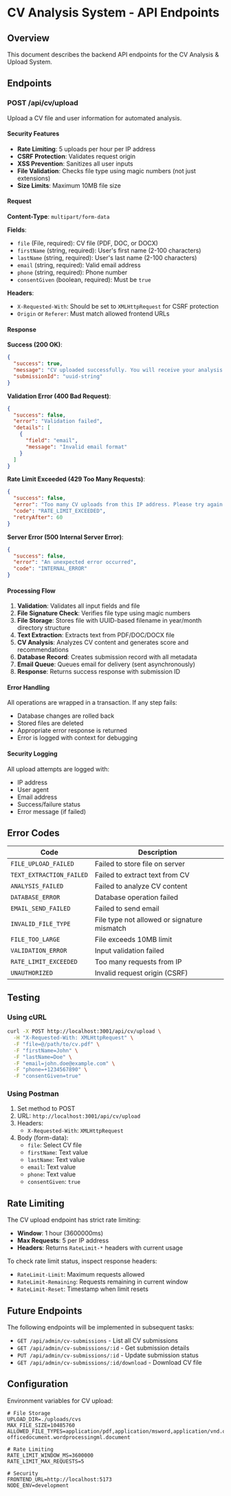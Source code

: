 # CV Analysis System - API Endpoints

## Overview

This document describes the backend API endpoints for the CV Analysis & Upload System.

## Endpoints

### POST /api/cv/upload

Upload a CV file and user information for automated analysis.

#### Security Features

- **Rate Limiting**: 5 uploads per hour per IP address
- **CSRF Protection**: Validates request origin
- **XSS Prevention**: Sanitizes all user inputs
- **File Validation**: Checks file type using magic numbers (not just extensions)
- **Size Limits**: Maximum 10MB file size

#### Request

**Content-Type**: `multipart/form-data`

**Fields**:
- `file` (File, required): CV file (PDF, DOC, or DOCX)
- `firstName` (string, required): User's first name (2-100 characters)
- `lastName` (string, required): User's last name (2-100 characters)
- `email` (string, required): Valid email address
- `phone` (string, required): Phone number
- `consentGiven` (boolean, required): Must be `true`

**Headers**:
- `X-Requested-With`: Should be set to `XMLHttpRequest` for CSRF protection
- `Origin` or `Referer`: Must match allowed frontend URLs

#### Response

**Success (200 OK)**:
```json
{
  "success": true,
  "message": "CV uploaded successfully. You will receive your analysis via email within 24-48 hours.",
  "submissionId": "uuid-string"
}
```

**Validation Error (400 Bad Request)**:
```json
{
  "success": false,
  "error": "Validation failed",
  "details": [
    {
      "field": "email",
      "message": "Invalid email format"
    }
  ]
}
```

**Rate Limit Exceeded (429 Too Many Requests)**:
```json
{
  "success": false,
  "error": "Too many CV uploads from this IP address. Please try again later.",
  "code": "RATE_LIMIT_EXCEEDED",
  "retryAfter": 60
}
```

**Server Error (500 Internal Server Error)**:
```json
{
  "success": false,
  "error": "An unexpected error occurred",
  "code": "INTERNAL_ERROR"
}
```

#### Processing Flow

1. **Validation**: Validates all input fields and file
2. **File Signature Check**: Verifies file type using magic numbers
3. **File Storage**: Stores file with UUID-based filename in year/month directory structure
4. **Text Extraction**: Extracts text from PDF/DOC/DOCX file
5. **CV Analysis**: Analyzes CV content and generates score and recommendations
6. **Database Record**: Creates submission record with all metadata
7. **Email Queue**: Queues email for delivery (sent asynchronously)
8. **Response**: Returns success response with submission ID

#### Error Handling

All operations are wrapped in a transaction. If any step fails:
- Database changes are rolled back
- Stored files are deleted
- Appropriate error response is returned
- Error is logged with context for debugging

#### Security Logging

All upload attempts are logged with:
- IP address
- User agent
- Email address
- Success/failure status
- Error message (if failed)

## Error Codes

| Code | Description |
|------|-------------|
| `FILE_UPLOAD_FAILED` | Failed to store file on server |
| `TEXT_EXTRACTION_FAILED` | Failed to extract text from CV |
| `ANALYSIS_FAILED` | Failed to analyze CV content |
| `DATABASE_ERROR` | Database operation failed |
| `EMAIL_SEND_FAILED` | Failed to send email |
| `INVALID_FILE_TYPE` | File type not allowed or signature mismatch |
| `FILE_TOO_LARGE` | File exceeds 10MB limit |
| `VALIDATION_ERROR` | Input validation failed |
| `RATE_LIMIT_EXCEEDED` | Too many requests from IP |
| `UNAUTHORIZED` | Invalid request origin (CSRF) |

## Testing

### Using cURL

```bash
curl -X POST http://localhost:3001/api/cv/upload \
  -H "X-Requested-With: XMLHttpRequest" \
  -F "file=@/path/to/cv.pdf" \
  -F "firstName=John" \
  -F "lastName=Doe" \
  -F "email=john.doe@example.com" \
  -F "phone=+1234567890" \
  -F "consentGiven=true"
```

### Using Postman

1. Set method to POST
2. URL: `http://localhost:3001/api/cv/upload`
3. Headers:
   - `X-Requested-With`: `XMLHttpRequest`
4. Body (form-data):
   - `file`: Select CV file
   - `firstName`: Text value
   - `lastName`: Text value
   - `email`: Text value
   - `phone`: Text value
   - `consentGiven`: `true`

## Rate Limiting

The CV upload endpoint has strict rate limiting:
- **Window**: 1 hour (3600000ms)
- **Max Requests**: 5 per IP address
- **Headers**: Returns `RateLimit-*` headers with current usage

To check rate limit status, inspect response headers:
- `RateLimit-Limit`: Maximum requests allowed
- `RateLimit-Remaining`: Requests remaining in current window
- `RateLimit-Reset`: Timestamp when limit resets

## Future Endpoints

The following endpoints will be implemented in subsequent tasks:

- `GET /api/admin/cv-submissions` - List all CV submissions
- `GET /api/admin/cv-submissions/:id` - Get submission details
- `PUT /api/admin/cv-submissions/:id` - Update submission status
- `GET /api/admin/cv-submissions/:id/download` - Download CV file

## Configuration

Environment variables for CV upload:

```env
# File Storage
UPLOAD_DIR=./uploads/cvs
MAX_FILE_SIZE=10485760
ALLOWED_FILE_TYPES=application/pdf,application/msword,application/vnd.openxmlformats-officedocument.wordprocessingml.document

# Rate Limiting
RATE_LIMIT_WINDOW_MS=3600000
RATE_LIMIT_MAX_REQUESTS=5

# Security
FRONTEND_URL=http://localhost:5173
NODE_ENV=development
```
